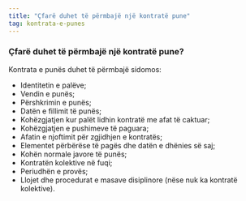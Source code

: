 ```yaml
---
title: "Çfarë duhet të përmbajë një kontratë pune"
tag: kontrata-e-punes
---
```


### Çfarë duhet të përmbajë një kontratë pune?

Kontrata e punës duhet të përmbajë sidomos:

* Identitetin e palëve;
* Vendin e punës;
* Përshkrimin e punës;
* Datën e fillimit të punës;
* Kohëzgjatjen kur palët lidhin kontratë me afat të caktuar;
* Kohëzgjatjen e pushimeve të paguara;
* Afatin e njoftimit për zgjidhjen e kontratës;
* Elementet përbërëse të pagës dhe datën e dhënies së saj;
* Kohën normale javore të punës;
* Kontratën kolektive në fuqi;
* Periudhën e provës;
* Llojet dhe procedurat e masave disiplinore (nëse nuk ka kontratë kolektive).
